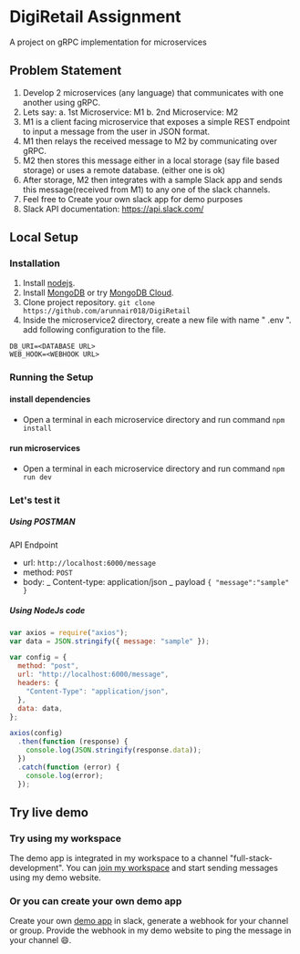 # DigiRetail Assignment

A project on gRPC implementation for microservices

## Problem Statement

1. Develop 2 microservices (any language) that communicates with one another using gRPC.
2. Lets say:
   a. 1st Microservice: M1
   b. 2nd Microservice: M2
3. M1 is a client facing microservice that exposes a simple REST endpoint to input a message from the user in JSON format.
4. M1 then relays the received message to M2 by communicating over gRPC.
5. M2 then stores this message either in a local storage (say file based storage) or uses a remote database. (either one is ok)
6. After storage, M2 then integrates with a sample Slack app and sends this message(received from M1) to any one of the slack channels.
7. Feel free to Create your own slack app for demo purposes
8. Slack API documentation: https://api.slack.com/

## Local Setup

### Installation

1. Install [nodejs](https://nodejs.org/en/).
2. Install [MongoDB](https://www.mongodb.com/) or try [MongoDB Cloud](https://www.mongodb.com/cloud/atlas).
3. Clone project repository.
   `git clone https://github.com/arunnair018/DigiRetail`
4. Inside the microservice2 directory, create a new file with name " .env ". add following configuration to the file.

```
DB_URI=<DATABASE URL>
WEB_HOOK=<WEBHOOK URL>
```

### Running the Setup

#### install dependencies

- Open a terminal in each microservice directory and run command `npm install`

#### run microservices

- Open a terminal in each microservice directory and run command `npm run dev`

### Let's test it

##### Using POSTMAN

API Endpoint

- url: `http://localhost:6000/message`
- method: `POST`
- body:
  _ Content-type: application/json
  _ payload
  `{ "message":"sample" }`

##### Using NodeJs code

```javascript
var axios = require("axios");
var data = JSON.stringify({ message: "sample" });

var config = {
  method: "post",
  url: "http://localhost:6000/message",
  headers: {
    "Content-Type": "application/json",
  },
  data: data,
};

axios(config)
  .then(function (response) {
    console.log(JSON.stringify(response.data));
  })
  .catch(function (error) {
    console.log(error);
  });
```

## Try live demo

### Try using my workspace

The demo app is integrated in my workspace to a channel "full-stack-development".
You can [join my workspace](https://join.slack.com/t/nair018/shared_invite/zt-g3ej1fgl-ABb6hrHTV0tFh3CNoOzp0g) and start sending messages using my demo website.

### Or you can create your own demo app

Create your own [demo app](https://api.slack.com/apps/) in slack, generate a webhook for your channel or group.
Provide the webhook in my demo website to ping the message in your channel :smile:.
